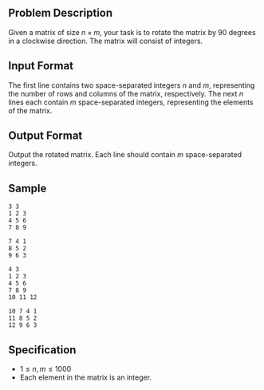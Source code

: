 ## Problem Description

Given a matrix of size $n \times m$, your task is to rotate the matrix by 90 degrees in a clockwise direction. The matrix will consist of integers.

## Input Format

The first line contains two space-separated integers $n$ and $m$, representing the number of rows and columns of the matrix, respectively. 
The next $n$ lines each contain $m$ space-separated integers, representing the elements of the matrix.

## Output Format

Output the rotated matrix. Each line should contain $m$ space-separated integers.

## Sample

```input1
3 3
1 2 3
4 5 6
7 8 9
```

```output1
7 4 1
8 5 2
9 6 3
```

```input2
4 3
1 2 3
4 5 6
7 8 9
10 11 12
```

```output2
10 7 4 1
11 8 5 2
12 9 6 3
```

## Specification

- $1 \leq n, m \leq 1000$
- Each element in the matrix is an integer.
